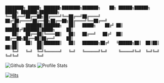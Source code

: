 ```
████████╗ █████╗ ███████╗████████╗███████╗    ██╗ ██████╗██████╗  █████╗ ███████╗████████╗
╚══██╔══╝██╔══██╗██╔════╝╚══██╔══╝██╔════╝   ██╔╝██╔════╝██╔══██╗██╔══██╗██╔════╝╚══██╔══╝
   ██║   ███████║███████╗   ██║   █████╗    ██╔╝ ██║     ██████╔╝███████║█████╗     ██║   
   ██║   ██╔══██║╚════██║   ██║   ██╔══╝   ██╔╝  ██║     ██╔══██╗██╔══██║██╔══╝     ██║   
   ██║   ██║  ██║███████║   ██║   ███████╗██╔╝   ╚██████╗██║  ██║██║  ██║██║        ██║   
   ╚═╝   ╚═╝  ╚═╝╚══════╝   ╚═╝   ╚══════╝╚═╝     ╚═════╝╚═╝  ╚═╝╚═╝  ╚═╝╚═╝        ╚═╝                                                                                             
```

![Github Stats](https://github-readme-stats.vercel.app/api?username=mikegrunwald&layout=compact&show_icons=true&theme=react&hide_title=true&hide=stars)
![Profile Stats](https://github-readme-stats.vercel.app/api/top-langs/?username=mikegrunwald&layout=compact&theme=react)

[![Hits](https://hits.sh/github.com/mikegrunwald.svg?style=for-the-badge&label=Total%20Visits&color=33C5F3)](https://hits.sh/github.com/mikegrunwald/)

<!--
**mikegrunwald/mikegrunwald** is a ✨ _special_ ✨ repository because its `README.md` (this file) appears on your GitHub profile.

Here are some ideas to get you started:

- 🔭 I’m currently working on ...
- 🌱 I’m currently learning ...
- 👯 I’m looking to collaborate on ...
- 🤔 I’m looking for help with ...
- 💬 Ask me about ...
- 📫 How to reach me: ...
- 😄 Pronouns: ...
- ⚡ Fun fact: ...
-->
